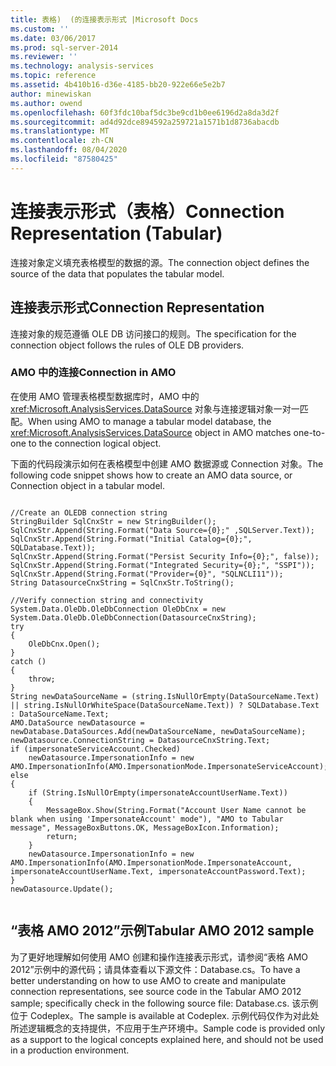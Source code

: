 ```yaml
---
title: 表格)  (的连接表示形式 |Microsoft Docs
ms.custom: ''
ms.date: 03/06/2017
ms.prod: sql-server-2014
ms.reviewer: ''
ms.technology: analysis-services
ms.topic: reference
ms.assetid: 4b410b16-d36e-4185-bb20-922e66e5e2b7
author: minewiskan
ms.author: owend
ms.openlocfilehash: 60f3fdc10baf5dc3be9cd1b0ee6196d2a8da3d2f
ms.sourcegitcommit: ad4d92dce894592a259721a1571b1d8736abacdb
ms.translationtype: MT
ms.contentlocale: zh-CN
ms.lasthandoff: 08/04/2020
ms.locfileid: "87580425"
---
```

# <a name="connection-representation-tabular"></a><span data-ttu-id="1e5a6-102">连接表示形式（表格）</span><span class="sxs-lookup"><span data-stu-id="1e5a6-102">Connection Representation (Tabular)</span></span>
  <span data-ttu-id="1e5a6-103">连接对象定义填充表格模型的数据的源。</span><span class="sxs-lookup"><span data-stu-id="1e5a6-103">The connection object defines the source of the data that populates the tabular model.</span></span>  
  
## <a name="connection-representation"></a><span data-ttu-id="1e5a6-104">连接表示形式</span><span class="sxs-lookup"><span data-stu-id="1e5a6-104">Connection Representation</span></span>  
 <span data-ttu-id="1e5a6-105">连接对象的规范遵循 OLE DB 访问接口的规则。</span><span class="sxs-lookup"><span data-stu-id="1e5a6-105">The specification for the connection object follows the rules of OLE DB providers.</span></span>  
  
### <a name="connection-in-amo"></a><span data-ttu-id="1e5a6-106">AMO 中的连接</span><span class="sxs-lookup"><span data-stu-id="1e5a6-106">Connection in AMO</span></span>  
 <span data-ttu-id="1e5a6-107">在使用 AMO 管理表格模型数据库时，AMO 中的 <xref:Microsoft.AnalysisServices.DataSource> 对象与连接逻辑对象一对一匹配。</span><span class="sxs-lookup"><span data-stu-id="1e5a6-107">When using AMO to manage a tabular model database, the <xref:Microsoft.AnalysisServices.DataSource> object in AMO matches one-to-one to the connection logical object.</span></span>  
  
 <span data-ttu-id="1e5a6-108">下面的代码段演示如何在表格模型中创建 AMO 数据源或 Connection 对象。</span><span class="sxs-lookup"><span data-stu-id="1e5a6-108">The following code snippet shows how to create an AMO data source, or Connection object in a tabular model.</span></span>  
  
```  
  
//Create an OLEDB connection string  
StringBuilder SqlCnxStr = new StringBuilder();  
SqlCnxStr.Append(String.Format("Data Source={0};" ,SQLServer.Text));  
SqlCnxStr.Append(String.Format("Initial Catalog={0};", SQLDatabase.Text));  
SqlCnxStr.Append(String.Format("Persist Security Info={0};", false));  
SqlCnxStr.Append(String.Format("Integrated Security={0};", "SSPI"));  
SqlCnxStr.Append(String.Format("Provider={0}", "SQLNCLI11"));  
String DatasourceCnxString = SqlCnxStr.ToString();  
  
//Verify connection string and connectivity  
System.Data.OleDb.OleDbConnection OleDbCnx = new System.Data.OleDb.OleDbConnection(DatasourceCnxString);  
try  
{  
    OleDbCnx.Open();  
}  
catch ()  
{  
    throw;  
}  
String newDataSourceName = (string.IsNullOrEmpty(DataSourceName.Text) || string.IsNullOrWhiteSpace(DataSourceName.Text)) ? SQLDatabase.Text : DataSourceName.Text;  
AMO.DataSource newDatasource = newDatabase.DataSources.Add(newDataSourceName, newDataSourceName);  
newDatasource.ConnectionString = DatasourceCnxString.Text;  
if (impersonateServiceAccount.Checked)  
    newDatasource.ImpersonationInfo = new AMO.ImpersonationInfo(AMO.ImpersonationMode.ImpersonateServiceAccount);  
else  
{  
    if (String.IsNullOrEmpty(impersonateAccountUserName.Text))  
    {  
        MessageBox.Show(String.Format("Account User Name cannot be blank when using 'ImpersonateAccount' mode"), "AMO to Tabular message", MessageBoxButtons.OK, MessageBoxIcon.Information);  
        return;  
    }  
    newDatasource.ImpersonationInfo = new AMO.ImpersonationInfo(AMO.ImpersonationMode.ImpersonateAccount, impersonateAccountUserName.Text, impersonateAccountPassword.Text);  
}  
newDatasource.Update();  
  
```  
  
## <a name="tabular-amo-2012-sample"></a><span data-ttu-id="1e5a6-109">“表格 AMO 2012”示例</span><span class="sxs-lookup"><span data-stu-id="1e5a6-109">Tabular AMO 2012 sample</span></span>  
 <span data-ttu-id="1e5a6-110">为了更好地理解如何使用 AMO 创建和操作连接表示形式，请参阅“表格 AMO 2012”示例中的源代码；请具体查看以下源文件：Database.cs。</span><span class="sxs-lookup"><span data-stu-id="1e5a6-110">To have a better understanding on how to use AMO to create and manipulate connection representations, see source code in the Tabular AMO 2012 sample; specifically check in the following source file: Database.cs.</span></span> <span data-ttu-id="1e5a6-111">该示例位于 Codeplex。</span><span class="sxs-lookup"><span data-stu-id="1e5a6-111">The sample is available at Codeplex.</span></span> <span data-ttu-id="1e5a6-112">示例代码仅作为对此处所述逻辑概念的支持提供，不应用于生产环境中。</span><span class="sxs-lookup"><span data-stu-id="1e5a6-112">Sample code is provided only as a support to the logical concepts explained here, and should not be used in a production environment.</span></span>  
  
  

